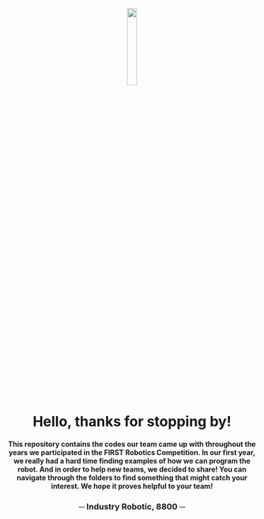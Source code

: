 <div align="center">
  
  <img src="https://github.com/IndustryRobotic/FRC8800/assets/145385617/6f353a8c-87c2-4d55-bdad-1fbe8d980d03" width="20%" height="20%" />

  <h1>Hello, thanks for stopping by!</h1>
  <h4> This repository contains the codes our team came up with throughout the years we participated in the FIRST Robotics Competition.
  In our first year, we really had a hard time finding examples of how we can program the robot. And in order to help new teams, we decided to share!
  You can navigate through the folders to find something that might catch your interest. We hope it proves helpful to your team!</h4>

  <h3>─ Industry Robotic, 8800 ─</h3>
</div>



